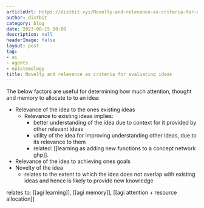 ```yaml
---
articleUrl: https://distbit.xyz/Novelty-and-relevance-as-criteria-for-evaluating-ideas
author: distbit
category: blog
date: 2023-06-15 00:00
description: null
headerImage: false
layout: post
tag:
- ai
- agents
- epistemology
title: Novelty and relevance as criteria for evaluating ideas
---
```


The below factors are useful for determining how much attention, thought and memory to allocate to to an idea:
- Relevance of the idea to the ones existing ideas
	- Relevance to existing ideas implies:
		- better understanding of the idea due to context for it provided by other relevant ideas
		- utility of the idea for improving understanding other ideas, due to its relevance to them
		- related: [[learning as adding new functions to a concept network ghp]].
- Relevance of the idea to achieving ones goals
- Novelty of the idea
	- relates to the extent to which the idea does not overlap with existing ideas and hence is likely to provide new knowledge 

relates to: [[agi learning]],  [[agi memory]], [[agi attention + resource allocation]]